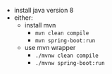 - install java version 8
- either:
    - install mvn
        - <code>mvn clean compile</code>
        - <code>mvn spring-boot:run</code>
    - use mvn wrapper
        - <code>./mvnw clean compile</code>
        - <code>./mvnw spring-boot:run</code>
